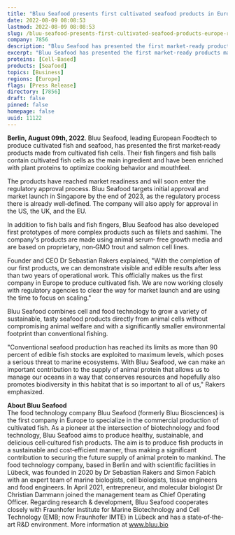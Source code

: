 ```yaml
---
title: "Bluu Seafood presents first cultivated seafood products in Europe – ready to enter regulatory approval process in Asia, the U.S., the UK, and the EU"
date: 2022-08-09 08:08:53
lastmod: 2022-08-09 08:08:53
slug: /bluu-seafood-presents-first-cultivated-seafood-products-europe-ready-enter-regulatory
company: 7856
description: "Bluu Seafood has presented the first market‐ready products made from cultivated fish cells. Their fish fingers and fish balls contain cultivated fish cells as the main ingredient and have been enriched with plant proteins to optimize cooking behavior and mouthfeel."
excerpt: "Bluu Seafood has presented the first market‐ready products made from cultivated fish cells. Their fish fingers and fish balls contain cultivated fish cells as the main ingredient and have been enriched with plant proteins to optimize cooking behavior and mouthfeel."
proteins: [Cell-Based]
products: [Seafood]
topics: [Business]
regions: [Europe]
flags: [Press Release]
directory: [7856]
draft: false
pinned: false
homepage: false
uuid: 11122
---
```

<p><strong>Berlin, August 09th, 2022</strong>. Bluu Seafood, leading European Foodtech to produce cultivated fish and seafood, has presented the first market‐ready products made from cultivated fish cells. Their fish fingers and fish balls contain cultivated fish cells as the main ingredient and have been enriched with plant proteins to optimize cooking behavior and mouthfeel.</p>
<p>The products have reached market readiness and will soon enter the regulatory approval process. Bluu Seafood targets initial approval and market launch in Singapore by the end of 2023, as the regulatory process there is already well‐defined. The company will also apply for approval in the US, the UK, and the EU.</p>
<p>In addition to fish balls and fish fingers, Bluu Seafood has also developed first prototypes of more complex products such as fillets and sashimi. The company's products are made using animal serum‐ free growth media and are based on proprietary, non‐GMO trout and salmon cell lines.</p>
<p>Founder and CEO Dr Sebastian Rakers explained, "With the completion of our first products, we can demonstrate visible and edible results after less than two years of operational work. This officially makes us the first company in Europe to produce cultivated fish. We are now working closely with regulatory agencies to clear the way for market launch and are using the time to focus on scaling."</p>
<p>Bluu Seafood combines cell and food technology to grow a variety of sustainable, tasty seafood products directly from animal cells without compromising animal welfare and with a significantly smaller environmental footprint than conventional fishing.</p>
<p>"Conventional seafood production has reached its limits as more than 90 percent of edible fish stocks are exploited to maximum levels, which poses a serious threat to marine ecosystems. With Bluu Seafood, we can make an important contribution to the supply of animal protein that allows us to manage our oceans in a way that conserves resources and hopefully also promotes biodiversity in this habitat that is so important to all of us," Rakers emphasized.</p>
<p><strong>About Bluu Seafood</strong><br />
The food technology company Bluu Seafood (formerly Bluu Biosciences) is the first company in Europe to specialize in the commercial production of cultivated fish. As a pioneer at the intersection of biotechnology and food technology, Bluu Seafood aims to produce healthy, sustainable, and delicious cell‐cultured fish products. The aim is to produce fish products in a sustainable and cost‐efficient manner, thus making a significant contribution to securing the future supply of animal protein to mankind. The food technology company, based in Berlin and with scientific facilities in Lübeck, was founded in 2020 by Dr Sebastian Rakers and Simon Fabich with an expert team of marine biologists, cell biologists, tissue engineers and food engineers. In April 2021, entrepreneur, and molecular biologist Dr Christian Dammann joined the management team as Chief Operating Officer. Regarding research & development, Bluu Seafood cooperates closely with Fraunhofer Institute for Marine Biotechnology and Cell Technology (EMB; now Fraunhofer IMTE) in Lübeck and has a state‐of‐the‐art R&D environment. More information at <a href="http://www.bluu.bio">www.bluu.bio</a></p>
